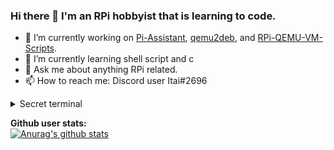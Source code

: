 ### Hi there 👋 I'm an RPi hobbyist that is learning to code.


<!--
**Itai-Nelken/Itai-Nelken** is a ✨ _special_ ✨ repository because its `README.md` (this file) appears on your GitHub profile.

Here are some ideas to get you started:
- 🔭 I’m currently working on random RPI projects, mainly on creating a [guide](https://bit.ly/ubuntu-pi-fixes) for                           Ubuntu on RPi with fixes and apps that need a bit of tinkering to get working. and on [compiling Etcher for armhf/arm64](https://github.com/Itai-Nelken/Etcher-arm-32-64) each time a new version is out for [pi-apps](https://github.com/botspot/pi-apps/).
-->
- 🔭 I’m currently working on [Pi-Assistant](https://github.com/Itai-Nelken/Pi-Assistant), [qemu2deb](https://github.com/Itai-Nelken/qemu2deb-RPi), and [RPi-QEMU-VM-Scripts](https://github.com/Itai-Nelken/RPi-QEMU-VM-scripts).
- 🌱 I’m currently learning shell script and c
- 💬 Ask me about anything RPi related.
- 📫 How to reach me: Discord user Itai#2696

<details>
<summary> Secret terminal </summary>

```
$ ./Itai -c --load-brain
loading brain...
turning it on...
brain: attempting to load c skills...
ERROR: brain failed to load because of bad c skills!
brain might malfunction because of the error above!
$ ./Itai -b --load-brain
loading brain...
turning it on...
brain: attempting to load bash skills...
WARNING: brain might malfunction becasue of bad bash skills!
SUCCESS! - brain partialy on
$ ./Itai -p --load-brain
loading brain...
turning it on...
brain: attempting to load python skills
FATAL ERROR: python skills are missing! can't run brain with -p flag!
$
```
</details>

<b>Github user stats:</b><br>
[![Anurag's github stats](https://github-readme-stats.vercel.app/api?username=Itai-Nelken&theme=dark&show_icons=true)](https://github.com/anuraghazra/github-readme-stats)
<!--
[![Top Langs](https://github-readme-stats.vercel.app/api/top-langs/?username=Itai-Nelken)](https://github.com/anuraghazra/github-readme-stats)
-->
<!--
- 👯 I’m looking to collaborate on ...
- 🤔 I’m looking for help with ...
- 😄 Pronouns: ...
- ⚡ Fun fact: ...
-->
